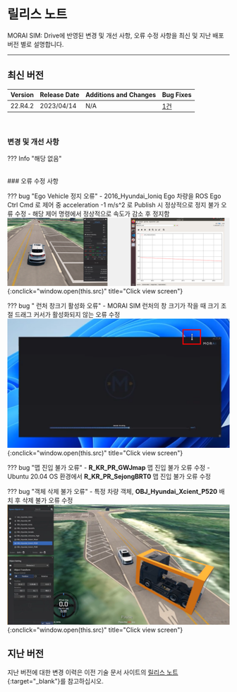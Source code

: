 # 릴리스 노트
MORAI SIM: Drive에 반영된 변경 및 개선 사항, 오류 수정 사항을 최신 및 지난 배포 버전 별로 설명합니다.

---

## 최신 버전

|  Version        | Release Date | Additions and Changes   | Bug Fixes   | 
| --------------- | :----------- | ----------------------- | ----------- |
|  22.R4.2        | 2023/04/14   | N/A                     | [1건](#bug-fixes) |

<br>

### 변경 및 개선 사항

??? Info "해당 없음"

<br>
### 오류 수정 사항

??? bug "Ego Vehicle 정지 오류"
    - 2016_Hyundai_Ioniq Ego 차량을 ROS Ego Ctrl Cmd 로 제어 중 acceleration -1 m/s^2 로 Publish 시 정상적으로 정지 불가 오류 수정
        - 해당 제어 명령에서 정상적으로 속도가 감소 후 정지함
        ![Image title](../img/rel-bug1.png){:onclick="window.open(this.src)" title="Click view screen"}

??? bug " 런처 창크기 활성화 오류"
    - MORAI SIM 런처의 창 크기가 작을 때 크기 조절 드래그 커서가 활성화되지 않는 오류 수정
    ![Image title](../img/rel-bug2.png){:onclick="window.open(this.src)" title="Click view screen"}

??? bug "맵 진입 불가 오류"
    - **R_KR_PR_GWJmap** 맵 진입 불가 오류 수정
    - Ubuntu 20.04 OS 환경에서 **R_KR_PR_SejongBRT0** 맵 진입 불가 오류 수정

??? bug "객체 삭제 불가 오류"
    - 특정 차량 객체, **OBJ_Hyundai_Xcient_P520** 배치 후 삭제 불가 오류 수정
    ![Image title](../img/rel-bug3.png){:onclick="window.open(this.src)" title="Click view screen"}
<br>


## 지난 버전
지난 버전에 대한 변경 이력은 이전 기술 문서 사이트의 [릴리스 노트](https://help-morai-sim.scrollhelp.site/morai-sim-standard-kr/release-notes){:target="_blank"}를 참고하십시오.